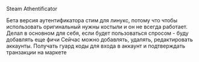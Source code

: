 Steam Athentificator

Бета версия аутентификатора стим для линукс, потому что чтобы использовать оригинальный нужны костыли и он не всегда работает.
Делал в основном для себя, если будет пользоваться спросом - буду добавлять еще фичи
Сейчас можно добавлять, удалять, редактировать аккаунты. Получать гуард коды для входа в аккаунт и подтверждать транзакции на маркете

